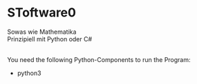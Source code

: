 # SToftware0
Sowas wie Mathematika<br>
Prinzipiell mit Python oder C#
<br><br>

You need the following Python-Components to run the Program:<br>
<ul>
<li>python3</li>
</ul>